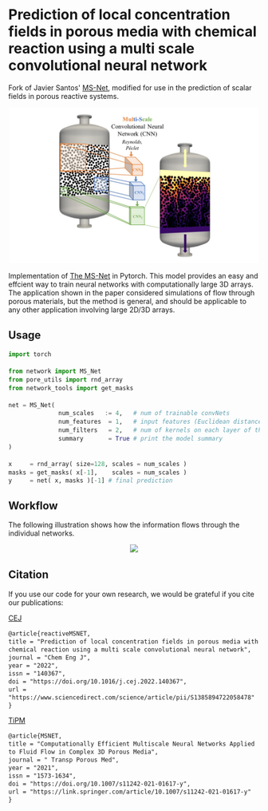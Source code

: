 # Prediction of local concentration fields in porous media with chemical reaction using a multi scale convolutional neural network

Fork of Javier Santos' [MS-Net](https://github.com/je-santos/ms_net), modified for use in the prediction of scalar fields in porous reactive systems.

<p align="center">
<img src="./images/cover.jpg" width="500px"></img>
</p>
Implementation of <a href="https://link.springer.com/article/10.1007/s11242-021-01617-y">The MS-Net</a> in Pytorch. This model provides an easy and effcient way to train neural networks with computationally large 3D arrays. The application shown in the paper considered simulations of flow through porous materials, but the method is general, and should be applicable to any other application involving large 2D/3D arrays.


## Usage

```python
import torch

from network import MS_Net
from pore_utils import rnd_array
from network_tools import get_masks

net = MS_Net( 
              num_scales   := 4,   # num of trainable convNets
              num_features  = 1,   # input features (Euclidean distance, etc)
              num_filters   = 2,   # num of kernels on each layer of the finest model (most expensive)
              summary       = True # print the model summary
)

x     = rnd_array( size=128, scales = num_scales )
masks = get_masks( x[-1],    scales = num_scales )
y     = net( x, masks )[-1] # final prediction
```

## Workflow
The following illustration shows how the information flows through the individual networks.

<p align="center">
<img src="./images/flowchart.png" width="750px"></img>
</p>

## Citation
If you use our code for your own research, we would be grateful if you cite our publications:

[CEJ](https://www.sciencedirect.com/science/article/pii/S1385894722058478)
```
@article{reactiveMSNET,
title = "Prediction of local concentration fields in porous media with chemical reaction using a multi scale convolutional neural network",
journal = "Chem Eng J",
year = "2022",
issn = "140367",
doi = "https://doi.org/10.1016/j.cej.2022.140367",
url = "https://www.sciencedirect.com/science/article/pii/S1385894722058478"
}
```
[TiPM](https://link.springer.com/article/10.1007/s11242-021-01617-y)
```
@article{MSNET,
title = "Computationally Efficient Multiscale Neural Networks Applied to Fluid Flow in Complex 3D Porous Media",
journal = " Transp Porous Med",
year = "2021",
issn = "1573-1634",
doi = "https://doi.org/10.1007/s11242-021-01617-y",
url = "https://link.springer.com/article/10.1007/s11242-021-01617-y"
}
```

